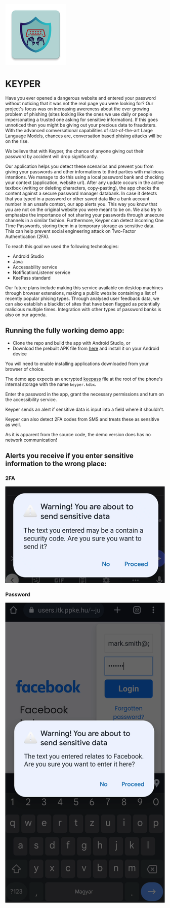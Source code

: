 ![logo](app/src/main/res/mipmap-xxxhdpi/ic_launcher.png)
# KEYPER

Have you ever opened a dangerous website and entered your password without noticing that it was not the real page you were looking for?
Our project's focus was on increasing awereness about the ever growing problem of phishing (sites looking like the ones we use daily or people impersonating a trusted one asking for sensitive information). If this goes unnoticed then you might be giving out your precious data to fraudsters. With the advanced comversational capabilities of stat-of-the-art Large Language Models, chances are, conversation based phising attacks will be on the rise.

We believe that with Keyper, the chance of anyone giving out their password by accident will drop significantly.

Our application helps you detect these scenarios and prevent you from giving your passwords and other informations to third parties with malicious intentions.
We manage to do this using a local password bank and checking your context (application, website url). After any update occurs in the active textbox (writing or deleting characters, copy-pasting), the app checks the content against a secure password manager databank.
In case it detects that you typed in a password or other saved data like a bank account number in an unsafe context, our app alerts you. 
This way you know that you are not on the original website you were meant to be on.
We also try to emphasize the importance of not sharing your passwords through unsecure channels in a similar fashion.
Furthermore, Keyper can detect  incoming One Time Passwords, storing them in a temporary storage as sensitive data. This can help prevent social engineering attack on Two-Factor Authentication (2FA).

To reach this goal we used the following technologies:
 - Android Studio
 - Java
 - Accessability service
 - NotificationListener service
 - KeePass standard

Our future plans include making this service available on desktop machines through browser extensions, making a public website containing a list of recently popular phising types. 
Through analysed user feedback data, we can also establish a blacklist of sites that have been flagged as potentially malicious multiple times.
Integration with other types of password banks is also on our agenda.


## Running the fully working demo app:
- Clone the repo and build the app with Android Studio, or
- Download the prebuilt APK file from [here](app/release/app-release.apk) and install it on your Android device


You will need to enable installing applications downloaded from your browser of choice.

The demo app expects an encrypted [keepass](https://keepass.info/) file at the root of the phone's internal storage with the name  `keyper.kdbx`.

Enter the password in the app, grant the necessary permissions and turn on the accessibility service.

Keyper sends an alert if sensitive data is input into a field where it shouldn't.

Keyper can also detect 2FA codes from SMS and treats these as sensitive as well.

As it is apparent from the source code, the demo version does has no network communication!

## Alerts you receive if you enter sensitive information to the wrong place:

### 2FA
![warn](images/warn1.png)

### Password
![warn](images/warn2.png)
